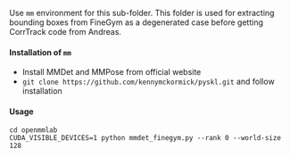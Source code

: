 Use `mm` environment for this sub-folder. This folder is used for extracting bounding boxes from FineGym as a degenerated case before getting CorrTrack code from Andreas. 

#### Installation of `mm`
+ Install MMDet and MMPose from official website 
+ `git clone https://github.com/kennymckormick/pyskl.git` and follow installation

#### Usage

```
cd openmmlab
CUDA_VISIBLE_DEVICES=1 python mmdet_finegym.py --rank 0 --world-size 128
```